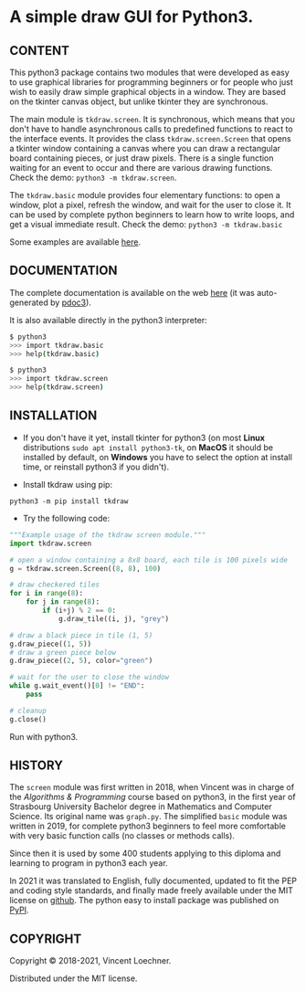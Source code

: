 # A simple draw GUI for Python3.

[](---------------------------------------------------------------------------)
## CONTENT

This python3 package contains two modules that were developed as easy to use
graphical libraries for programming beginners or for people who just wish to
easily draw simple graphical objects in a window. They are based on the tkinter
canvas object, but unlike tkinter they are synchronous.

The main module is `tkdraw.screen`. It is synchronous, which means that you
don't have to handle asynchronous calls to predefined functions to react to the
interface events. It provides the class `tkdraw.screen.Screen` that opens a
tkinter window containing a canvas where you can draw a rectangular board
containing pieces, or just draw pixels. There is a single function waiting for
an event to occur and there are various drawing functions.
Check the demo:
`python3 -m tkdraw.screen`.

The `tkdraw.basic` module provides four elementary functions: to open a window,
plot a pixel, refresh the window, and wait for the user to close it. It can be
used by complete python beginners to learn how to write loops, and get a visual
immediate result.
Check the demo:
`python3 -m tkdraw.basic`

Some examples are available
[here](https://github.com/vincentloechner/pytkdraw/tree/master/examples).

[](---------------------------------------------------------------------------)
## DOCUMENTATION

The complete documentation is available on the web
[here](https://vincentloechner.github.io/pytkdraw/)
(it was auto-generated by [pdoc3](https://pdoc3.github.io/pdoc/)).

It is also available directly in the python3 interpreter:
```sh
$ python3
>>> import tkdraw.basic
>>> help(tkdraw.basic)
```
```sh
$ python3
>>> import tkdraw.screen
>>> help(tkdraw.screen)
```


[](---------------------------------------------------------------------------)
## INSTALLATION

- If you don't have it yet, install tkinter for python3
  (on most **Linux** distributions `sudo apt install python3-tk`,
    on **MacOS** it should be installed by default, on **Windows** you have to
    select the option at install time, or reinstall python3 if you didn't).

- Install tkdraw using pip:
```
python3 -m pip install tkdraw
```

- Try the following code:
```py
"""Example usage of the tkdraw screen module."""
import tkdraw.screen

# open a window containing a 8x8 board, each tile is 100 pixels wide
g = tkdraw.screen.Screen((8, 8), 100)

# draw checkered tiles
for i in range(8):
    for j in range(8):
        if (i+j) % 2 == 0:
            g.draw_tile((i, j), "grey")

# draw a black piece in tile (1, 5)
g.draw_piece((1, 5))
# draw a green piece below
g.draw_piece((2, 5), color="green")

# wait for the user to close the window
while g.wait_event()[0] != "END":
    pass

# cleanup
g.close()
```
Run with python3.

[](---------------------------------------------------------------------------)
## HISTORY

The `screen` module was first written in 2018, when Vincent was in charge of
the *Algorithms & Programming* course based on python3, in the first year of
Strasbourg University Bachelor degree in Mathematics and Computer Science.
Its original name was `graph.py`. The simplified `basic` module was written
in 2019, for complete python3 beginners to feel more comfortable with very
basic function calls (no classes or methods calls).

Since then it is used by some 400 students applying to this diploma and
learning to program in python3 each year.

In 2021 it was translated to English, fully documented, updated to fit the
PEP and coding style standards,
and finally made freely available under the MIT license on
[github](https://github.com/vincentloechner/pytkdraw).
The python easy to install package was published on
[PyPI](https://pypi.org/project/tkdraw/).

[](---------------------------------------------------------------------------)
## COPYRIGHT

Copyright © 2018-2021, Vincent Loechner.

Distributed under the MIT license.
